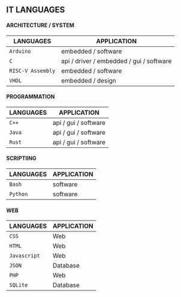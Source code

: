 ## IT LANGUAGES

#### ARCHITECTURE / SYSTEM

|LANGUAGES|APPLICATION|
|---------|-----------|
|`Arduino`|embedded / software|
|`C`|api / driver / embedded / gui / software|
|`RISC-V Assembly`|embedded / software|
|`VHDL`|embedded / design|

#### PROGRAMMATION

|LANGUAGES|APPLICATION|
|---------|-----------|
|`C++`|api / gui / software|
|`Java`|api / gui / software|
|`Rust`|api / gui / software|

#### SCRIPTIING

|LANGUAGES|APPLICATION|
|---------|-----------|
|`Bash`|software|
|`Python`|software|

#### WEB

|LANGUAGES|APPLICATION|
|---------|-----------|
|`CSS`|Web|software / gui|
|`HTML`|Web|software / gui|
|`Javascript`|Web|software / gui|
|`JSON`|Database|software|
|`PHP`|Web|software|
|`SQLite`|Database|software|
